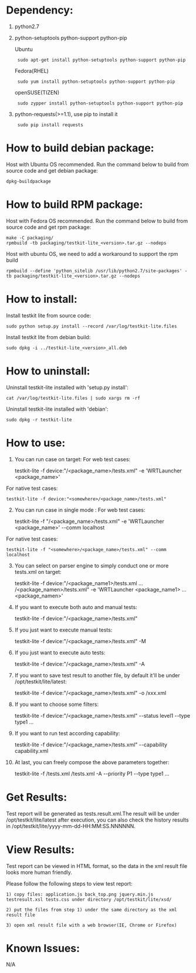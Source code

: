 Dependency:
=================
1. python2.7

2. python-setuptools python-support python-pip

   Ubuntu

        sudo apt-get install python-setuptools python-support python-pip

   Fedora(RHEL)

        sudo yum install python-setuptools python-support python-pip

   openSUSE(TIZEN)

        sudo zypper install python-setuptools python-support python-pip



3. python-requests(>=1.1), use pip to install it
	
        sudo pip install requests

How to build debian package:
=================
Host with Ubuntu OS recommended. Run the command below to build from source code and get debian package: 
 
	dpkg-buildpackage


How to build RPM package:
=================
Host with Fedora OS recommended. Run the command below to build from source code and get rpm package: 
 
	make -C packaging/
	rpmbuild -tb packaging/testkit-lite_<version>.tar.gz --nodeps

Host with ubuntu OS, we need to add a workaround to support the rpm build

	rpmbuild --define 'python_sitelib /usr/lib/python2.7/site-packages' -tb packaging/testkit-lite_<version>.tar.gz --nodeps

How to install:
=================
Install testkit lite from source code: 

	sudo python setup.py install --record /var/log/testkit-lite.files

Install testkit lite from debian build: 

	sudo dpkg -i ../testkit-lite_<version>_all.deb

How to uninstall:
=================
Uninstall testkit-lite installed with 'setup.py install':
 
	cat /var/log/testkit-lite.files | sudo xargs rm -rf

Uninstall testkit-lite installed with 'debian': 

	sudo dpkg -r testkit-lite

How to use:
=================
1) You can run case on target:
For web test cases:
   
	testkit-lite -f device:"<somewhere>/<package_name>/tests.xml" -e 'WRTLauncher <package_name>'

For native test cases:
   
	testkit-lite -f device:"<somewhere>/<package_name>/tests.xml" 

2) You can run case in single mode :
For web test cases:
   
	testkit-lite -f "<somewhere>/<package_name>/tests.xml" -e 'WRTLauncher <package_name>' --comm localhost

For native test cases:
            
	testkit-lite -f "<somewhere>/<package_name>/tests.xml" --comm localhost
    
3) You can select on parser engine to simply conduct one or more tests.xml on target:

	testkit-lite -f device:"<somewhere>/<package_name1>/tests.xml ... <somewhere>/<package_namen>/tests.xml" -e 'WRTLauncher <package_name1> ... <package_namen>'
 
4) If you want to execute both auto and manual tests:
            
	testkit-lite -f device:"<somewhere>/<package_name>/tests.xml"
            
5) If you just want to execute manual tests:

	testkit-lite -f device:"<somewhere>/<package_name>/tests.xml" -M
            
6) If you just want to execute auto tests:

	testkit-lite -f device:"<somewhere>/<package_name>/tests.xml" -A
            
7) If you want to save test result to another file, by default it'll be under /opt/testkit/lite/latest:

	testkit-lite -f device:"<somewhere>/<package_name>/tests.xml" -o <somewhere>/xxx.xml
            
8) If you want to choose some filters:

	testkit-lite -f device:"<somewhere>/<package_name>/tests.xml" --status level1 --type type1 ...

9) If you want to run test according capability:
            
	testkit-lite -f device:"<somewhere>/<package_name>/tests.xml" --capability capability.xml
            
10) At last, you can freely compose the above parameters together:
             
	testkit-lite -f <somewhere1>/tests.xml <somewhere2>/tests.xml -A --priority P1 --type type1 ...

Get Results:
=================
Test report will be generated as tests.result.xml.The result will be under /opt/testkit/lite/latest after execution, you can also check the history results in /opt/testkit/lite/yyyy-mm-dd-HH:MM:SS.NNNNNN.

View Results:
=================

Test report can be viewed in HTML format, so the data in the xml result file looks more human friendly.

Please follow the following steps to view test report:

    1) copy files: application.js back_top.png jquery.min.js testresult.xsl tests.css under directory /opt/testkit/lite/xsd/
    
    2) put the files from step 1) under the same directory as the xml result file
    
    3) open xml result file with a web browser(IE, Chrome or Firefox)

Known Issues:
=================
N/A
